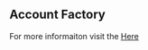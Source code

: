 ## Account Factory

For more informaiton visit the [Here](https://aws.amazon.com/blogs/mt/automate-account-creation-and-resource-provisioning-using-aws-service-catalog-aws-organizations-and-aws-lambda/)
